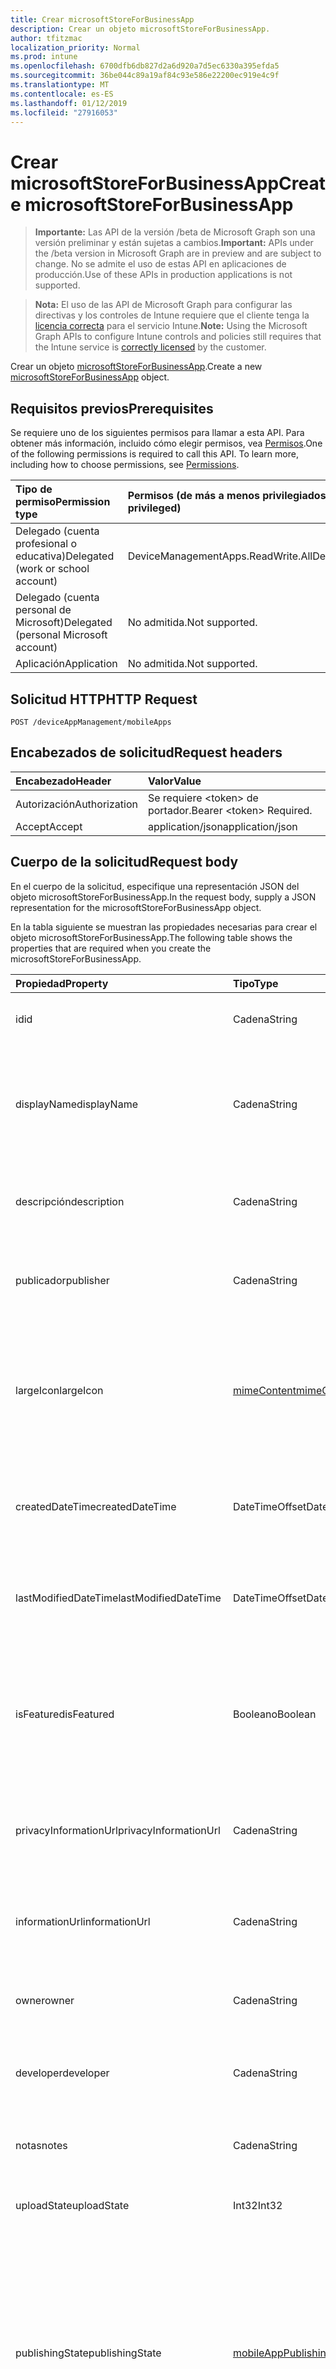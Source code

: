 ```yaml
---
title: Crear microsoftStoreForBusinessApp
description: Crear un objeto microsoftStoreForBusinessApp.
author: tfitzmac
localization_priority: Normal
ms.prod: intune
ms.openlocfilehash: 6700dfb6db827d2a6d920a7d5ec6330a395efda5
ms.sourcegitcommit: 36be044c89a19af84c93e586e22200ec919e4c9f
ms.translationtype: MT
ms.contentlocale: es-ES
ms.lasthandoff: 01/12/2019
ms.locfileid: "27916053"
---
```

# <a name="create-microsoftstoreforbusinessapp"></a><span data-ttu-id="d47ae-103">Crear microsoftStoreForBusinessApp</span><span class="sxs-lookup"><span data-stu-id="d47ae-103">Create microsoftStoreForBusinessApp</span></span>

> <span data-ttu-id="d47ae-104">**Importante:** Las API de la versión /beta de Microsoft Graph son una versión preliminar y están sujetas a cambios.</span><span class="sxs-lookup"><span data-stu-id="d47ae-104">**Important:** APIs under the /beta version in Microsoft Graph are in preview and are subject to change.</span></span> <span data-ttu-id="d47ae-105">No se admite el uso de estas API en aplicaciones de producción.</span><span class="sxs-lookup"><span data-stu-id="d47ae-105">Use of these APIs in production applications is not supported.</span></span>

> <span data-ttu-id="d47ae-106">**Nota:** El uso de las API de Microsoft Graph para configurar las directivas y los controles de Intune requiere que el cliente tenga la [licencia correcta](https://go.microsoft.com/fwlink/?linkid=839381) para el servicio Intune.</span><span class="sxs-lookup"><span data-stu-id="d47ae-106">**Note:** Using the Microsoft Graph APIs to configure Intune controls and policies still requires that the Intune service is [correctly licensed](https://go.microsoft.com/fwlink/?linkid=839381) by the customer.</span></span>

<span data-ttu-id="d47ae-107">Crear un objeto [microsoftStoreForBusinessApp](../resources/intune-apps-microsoftstoreforbusinessapp.md).</span><span class="sxs-lookup"><span data-stu-id="d47ae-107">Create a new [microsoftStoreForBusinessApp](../resources/intune-apps-microsoftstoreforbusinessapp.md) object.</span></span>
## <a name="prerequisites"></a><span data-ttu-id="d47ae-108">Requisitos previos</span><span class="sxs-lookup"><span data-stu-id="d47ae-108">Prerequisites</span></span>
<span data-ttu-id="d47ae-p102">Se requiere uno de los siguientes permisos para llamar a esta API. Para obtener más información, incluido cómo elegir permisos, vea [Permisos](/graph/permissions-reference).</span><span class="sxs-lookup"><span data-stu-id="d47ae-p102">One of the following permissions is required to call this API. To learn more, including how to choose permissions, see [Permissions](/graph/permissions-reference).</span></span>

|<span data-ttu-id="d47ae-111">Tipo de permiso</span><span class="sxs-lookup"><span data-stu-id="d47ae-111">Permission type</span></span>|<span data-ttu-id="d47ae-112">Permisos (de más a menos privilegiados)</span><span class="sxs-lookup"><span data-stu-id="d47ae-112">Permissions (from most to least privileged)</span></span>|
|:---|:---|
|<span data-ttu-id="d47ae-113">Delegado (cuenta profesional o educativa)</span><span class="sxs-lookup"><span data-stu-id="d47ae-113">Delegated (work or school account)</span></span>|<span data-ttu-id="d47ae-114">DeviceManagementApps.ReadWrite.All</span><span class="sxs-lookup"><span data-stu-id="d47ae-114">DeviceManagementApps.ReadWrite.All</span></span>|
|<span data-ttu-id="d47ae-115">Delegado (cuenta personal de Microsoft)</span><span class="sxs-lookup"><span data-stu-id="d47ae-115">Delegated (personal Microsoft account)</span></span>|<span data-ttu-id="d47ae-116">No admitida.</span><span class="sxs-lookup"><span data-stu-id="d47ae-116">Not supported.</span></span>|
|<span data-ttu-id="d47ae-117">Aplicación</span><span class="sxs-lookup"><span data-stu-id="d47ae-117">Application</span></span>|<span data-ttu-id="d47ae-118">No admitida.</span><span class="sxs-lookup"><span data-stu-id="d47ae-118">Not supported.</span></span>|

## <a name="http-request"></a><span data-ttu-id="d47ae-119">Solicitud HTTP</span><span class="sxs-lookup"><span data-stu-id="d47ae-119">HTTP Request</span></span>
<!-- {
  "blockType": "ignored"
}
-->
``` http
POST /deviceAppManagement/mobileApps
```

## <a name="request-headers"></a><span data-ttu-id="d47ae-120">Encabezados de solicitud</span><span class="sxs-lookup"><span data-stu-id="d47ae-120">Request headers</span></span>
|<span data-ttu-id="d47ae-121">Encabezado</span><span class="sxs-lookup"><span data-stu-id="d47ae-121">Header</span></span>|<span data-ttu-id="d47ae-122">Valor</span><span class="sxs-lookup"><span data-stu-id="d47ae-122">Value</span></span>|
|:---|:---|
|<span data-ttu-id="d47ae-123">Autorización</span><span class="sxs-lookup"><span data-stu-id="d47ae-123">Authorization</span></span>|<span data-ttu-id="d47ae-124">Se requiere &lt;token&gt; de portador.</span><span class="sxs-lookup"><span data-stu-id="d47ae-124">Bearer &lt;token&gt; Required.</span></span>|
|<span data-ttu-id="d47ae-125">Accept</span><span class="sxs-lookup"><span data-stu-id="d47ae-125">Accept</span></span>|<span data-ttu-id="d47ae-126">application/json</span><span class="sxs-lookup"><span data-stu-id="d47ae-126">application/json</span></span>|

## <a name="request-body"></a><span data-ttu-id="d47ae-127">Cuerpo de la solicitud</span><span class="sxs-lookup"><span data-stu-id="d47ae-127">Request body</span></span>
<span data-ttu-id="d47ae-128">En el cuerpo de la solicitud, especifique una representación JSON del objeto microsoftStoreForBusinessApp.</span><span class="sxs-lookup"><span data-stu-id="d47ae-128">In the request body, supply a JSON representation for the microsoftStoreForBusinessApp object.</span></span>

<span data-ttu-id="d47ae-129">En la tabla siguiente se muestran las propiedades necesarias para crear el objeto microsoftStoreForBusinessApp.</span><span class="sxs-lookup"><span data-stu-id="d47ae-129">The following table shows the properties that are required when you create the microsoftStoreForBusinessApp.</span></span>

|<span data-ttu-id="d47ae-130">Propiedad</span><span class="sxs-lookup"><span data-stu-id="d47ae-130">Property</span></span>|<span data-ttu-id="d47ae-131">Tipo</span><span class="sxs-lookup"><span data-stu-id="d47ae-131">Type</span></span>|<span data-ttu-id="d47ae-132">Descripción</span><span class="sxs-lookup"><span data-stu-id="d47ae-132">Description</span></span>|
|:---|:---|:---|
|<span data-ttu-id="d47ae-133">id</span><span class="sxs-lookup"><span data-stu-id="d47ae-133">id</span></span>|<span data-ttu-id="d47ae-134">Cadena</span><span class="sxs-lookup"><span data-stu-id="d47ae-134">String</span></span>|<span data-ttu-id="d47ae-135">Clave de la entidad.</span><span class="sxs-lookup"><span data-stu-id="d47ae-135">Key of the entity.</span></span> <span data-ttu-id="d47ae-136">Heredado de [mobileApp](../resources/intune-apps-mobileapp.md).</span><span class="sxs-lookup"><span data-stu-id="d47ae-136">Inherited from [mobileApp](../resources/intune-apps-mobileapp.md)</span></span>|
|<span data-ttu-id="d47ae-137">displayName</span><span class="sxs-lookup"><span data-stu-id="d47ae-137">displayName</span></span>|<span data-ttu-id="d47ae-138">Cadena</span><span class="sxs-lookup"><span data-stu-id="d47ae-138">String</span></span>|<span data-ttu-id="d47ae-139">Título de la aplicación importado o proporcionado por el administrador.</span><span class="sxs-lookup"><span data-stu-id="d47ae-139">The admin provided or imported title of the app.</span></span> <span data-ttu-id="d47ae-140">Heredado de [mobileApp](../resources/intune-apps-mobileapp.md).</span><span class="sxs-lookup"><span data-stu-id="d47ae-140">Inherited from [mobileApp](../resources/intune-apps-mobileapp.md)</span></span>|
|<span data-ttu-id="d47ae-141">descripción</span><span class="sxs-lookup"><span data-stu-id="d47ae-141">description</span></span>|<span data-ttu-id="d47ae-142">Cadena</span><span class="sxs-lookup"><span data-stu-id="d47ae-142">String</span></span>|<span data-ttu-id="d47ae-143">Descripción de la aplicación.</span><span class="sxs-lookup"><span data-stu-id="d47ae-143">The description of the app.</span></span> <span data-ttu-id="d47ae-144">Heredado de [mobileApp](../resources/intune-apps-mobileapp.md).</span><span class="sxs-lookup"><span data-stu-id="d47ae-144">Inherited from [mobileApp](../resources/intune-apps-mobileapp.md)</span></span>|
|<span data-ttu-id="d47ae-145">publicador</span><span class="sxs-lookup"><span data-stu-id="d47ae-145">publisher</span></span>|<span data-ttu-id="d47ae-146">Cadena</span><span class="sxs-lookup"><span data-stu-id="d47ae-146">String</span></span>|<span data-ttu-id="d47ae-147">Publicador de la aplicación.</span><span class="sxs-lookup"><span data-stu-id="d47ae-147">The publisher of the app.</span></span> <span data-ttu-id="d47ae-148">Heredado de [mobileApp](../resources/intune-apps-mobileapp.md).</span><span class="sxs-lookup"><span data-stu-id="d47ae-148">Inherited from [mobileApp](../resources/intune-apps-mobileapp.md)</span></span>|
|<span data-ttu-id="d47ae-149">largeIcon</span><span class="sxs-lookup"><span data-stu-id="d47ae-149">largeIcon</span></span>|[<span data-ttu-id="d47ae-150">mimeContent</span><span class="sxs-lookup"><span data-stu-id="d47ae-150">mimeContent</span></span>](../resources/intune-shared-mimecontent.md)|<span data-ttu-id="d47ae-151">Icono grande que se mostrará en los detalles de la aplicación y se usa para cargar el icono.</span><span class="sxs-lookup"><span data-stu-id="d47ae-151">The large icon, to be displayed in the app details and used for upload of the icon.</span></span> <span data-ttu-id="d47ae-152">Heredado de [mobileApp](../resources/intune-apps-mobileapp.md).</span><span class="sxs-lookup"><span data-stu-id="d47ae-152">Inherited from [mobileApp](../resources/intune-apps-mobileapp.md)</span></span>|
|<span data-ttu-id="d47ae-153">createdDateTime</span><span class="sxs-lookup"><span data-stu-id="d47ae-153">createdDateTime</span></span>|<span data-ttu-id="d47ae-154">DateTimeOffset</span><span class="sxs-lookup"><span data-stu-id="d47ae-154">DateTimeOffset</span></span>|<span data-ttu-id="d47ae-155">Fecha y hora de creación de la aplicación.</span><span class="sxs-lookup"><span data-stu-id="d47ae-155">The date and time the app was created.</span></span> <span data-ttu-id="d47ae-156">Heredado de [mobileApp](../resources/intune-apps-mobileapp.md).</span><span class="sxs-lookup"><span data-stu-id="d47ae-156">Inherited from [mobileApp](../resources/intune-apps-mobileapp.md)</span></span>|
|<span data-ttu-id="d47ae-157">lastModifiedDateTime</span><span class="sxs-lookup"><span data-stu-id="d47ae-157">lastModifiedDateTime</span></span>|<span data-ttu-id="d47ae-158">DateTimeOffset</span><span class="sxs-lookup"><span data-stu-id="d47ae-158">DateTimeOffset</span></span>|<span data-ttu-id="d47ae-159">Fecha y hora de la última modificación de la aplicación.</span><span class="sxs-lookup"><span data-stu-id="d47ae-159">The date and time the app was last modified.</span></span> <span data-ttu-id="d47ae-160">Heredado de [mobileApp](../resources/intune-apps-mobileapp.md).</span><span class="sxs-lookup"><span data-stu-id="d47ae-160">Inherited from [mobileApp](../resources/intune-apps-mobileapp.md)</span></span>|
|<span data-ttu-id="d47ae-161">isFeatured</span><span class="sxs-lookup"><span data-stu-id="d47ae-161">isFeatured</span></span>|<span data-ttu-id="d47ae-162">Booleano</span><span class="sxs-lookup"><span data-stu-id="d47ae-162">Boolean</span></span>|<span data-ttu-id="d47ae-163">Valor que indica si el administrador ha marcado la aplicación como destacada. Heredado de [mobileApp](../resources/intune-apps-mobileapp.md).</span><span class="sxs-lookup"><span data-stu-id="d47ae-163">The value indicating whether the app is marked as featured by the admin. Inherited from [mobileApp](../resources/intune-apps-mobileapp.md)</span></span>|
|<span data-ttu-id="d47ae-164">privacyInformationUrl</span><span class="sxs-lookup"><span data-stu-id="d47ae-164">privacyInformationUrl</span></span>|<span data-ttu-id="d47ae-165">Cadena</span><span class="sxs-lookup"><span data-stu-id="d47ae-165">String</span></span>|<span data-ttu-id="d47ae-166">La dirección URL de la declaración de privacidad.</span><span class="sxs-lookup"><span data-stu-id="d47ae-166">The privacy statement Url.</span></span> <span data-ttu-id="d47ae-167">Heredado de [mobileApp](../resources/intune-apps-mobileapp.md).</span><span class="sxs-lookup"><span data-stu-id="d47ae-167">Inherited from [mobileApp](../resources/intune-apps-mobileapp.md)</span></span>|
|<span data-ttu-id="d47ae-168">informationUrl</span><span class="sxs-lookup"><span data-stu-id="d47ae-168">informationUrl</span></span>|<span data-ttu-id="d47ae-169">Cadena</span><span class="sxs-lookup"><span data-stu-id="d47ae-169">String</span></span>|<span data-ttu-id="d47ae-170">La dirección URL para obtener más información.</span><span class="sxs-lookup"><span data-stu-id="d47ae-170">The more information Url.</span></span> <span data-ttu-id="d47ae-171">Heredado de [mobileApp](../resources/intune-apps-mobileapp.md).</span><span class="sxs-lookup"><span data-stu-id="d47ae-171">Inherited from [mobileApp](../resources/intune-apps-mobileapp.md)</span></span>|
|<span data-ttu-id="d47ae-172">owner</span><span class="sxs-lookup"><span data-stu-id="d47ae-172">owner</span></span>|<span data-ttu-id="d47ae-173">Cadena</span><span class="sxs-lookup"><span data-stu-id="d47ae-173">String</span></span>|<span data-ttu-id="d47ae-174">Propietario de la aplicación.</span><span class="sxs-lookup"><span data-stu-id="d47ae-174">The owner of the app.</span></span> <span data-ttu-id="d47ae-175">Heredado de [mobileApp](../resources/intune-apps-mobileapp.md).</span><span class="sxs-lookup"><span data-stu-id="d47ae-175">Inherited from [mobileApp](../resources/intune-apps-mobileapp.md)</span></span>|
|<span data-ttu-id="d47ae-176">developer</span><span class="sxs-lookup"><span data-stu-id="d47ae-176">developer</span></span>|<span data-ttu-id="d47ae-177">Cadena</span><span class="sxs-lookup"><span data-stu-id="d47ae-177">String</span></span>|<span data-ttu-id="d47ae-178">Desarrollador de la aplicación.</span><span class="sxs-lookup"><span data-stu-id="d47ae-178">The developer of the app.</span></span> <span data-ttu-id="d47ae-179">Heredado de [mobileApp](../resources/intune-apps-mobileapp.md).</span><span class="sxs-lookup"><span data-stu-id="d47ae-179">Inherited from [mobileApp](../resources/intune-apps-mobileapp.md)</span></span>|
|<span data-ttu-id="d47ae-180">notas</span><span class="sxs-lookup"><span data-stu-id="d47ae-180">notes</span></span>|<span data-ttu-id="d47ae-181">Cadena</span><span class="sxs-lookup"><span data-stu-id="d47ae-181">String</span></span>|<span data-ttu-id="d47ae-182">Notas de la aplicación.</span><span class="sxs-lookup"><span data-stu-id="d47ae-182">Notes for the app.</span></span> <span data-ttu-id="d47ae-183">Heredado de [mobileApp](../resources/intune-apps-mobileapp.md).</span><span class="sxs-lookup"><span data-stu-id="d47ae-183">Inherited from [mobileApp](../resources/intune-apps-mobileapp.md)</span></span>|
|<span data-ttu-id="d47ae-184">uploadState</span><span class="sxs-lookup"><span data-stu-id="d47ae-184">uploadState</span></span>|<span data-ttu-id="d47ae-185">Int32</span><span class="sxs-lookup"><span data-stu-id="d47ae-185">Int32</span></span>|<span data-ttu-id="d47ae-186">El estado de carga.</span><span class="sxs-lookup"><span data-stu-id="d47ae-186">The upload state.</span></span> <span data-ttu-id="d47ae-187">Heredado de [mobileApp](../resources/intune-apps-mobileapp.md).</span><span class="sxs-lookup"><span data-stu-id="d47ae-187">Inherited from [mobileApp](../resources/intune-apps-mobileapp.md)</span></span>|
|<span data-ttu-id="d47ae-188">publishingState</span><span class="sxs-lookup"><span data-stu-id="d47ae-188">publishingState</span></span>|[<span data-ttu-id="d47ae-189">mobileAppPublishingState</span><span class="sxs-lookup"><span data-stu-id="d47ae-189">mobileAppPublishingState</span></span>](../resources/intune-apps-mobileapppublishingstate.md)|<span data-ttu-id="d47ae-190">Estado de publicación de la aplicación.</span><span class="sxs-lookup"><span data-stu-id="d47ae-190">The publishing state for the app.</span></span> <span data-ttu-id="d47ae-191">La aplicación no puede asignarse a menos que se publique.</span><span class="sxs-lookup"><span data-stu-id="d47ae-191">The app cannot be assigned unless the app is published.</span></span> <span data-ttu-id="d47ae-192">Se hereda de [mobileApp](../resources/intune-apps-mobileapp.md).</span><span class="sxs-lookup"><span data-stu-id="d47ae-192">Inherited from [mobileApp](../resources/intune-apps-mobileapp.md).</span></span> <span data-ttu-id="d47ae-193">Los valores posibles son: `notPublished`, `processing` y `published`.</span><span class="sxs-lookup"><span data-stu-id="d47ae-193">Possible values are: `notPublished`, `processing`, `published`.</span></span>|
|<span data-ttu-id="d47ae-194">usedLicenseCount</span><span class="sxs-lookup"><span data-stu-id="d47ae-194">usedLicenseCount</span></span>|<span data-ttu-id="d47ae-195">Int32</span><span class="sxs-lookup"><span data-stu-id="d47ae-195">Int32</span></span>|<span data-ttu-id="d47ae-196">Número de licencias de Microsoft Store para Empresas en uso.</span><span class="sxs-lookup"><span data-stu-id="d47ae-196">The number of Microsoft Store for Business licenses in use.</span></span>|
|<span data-ttu-id="d47ae-197">totalLicenseCount</span><span class="sxs-lookup"><span data-stu-id="d47ae-197">totalLicenseCount</span></span>|<span data-ttu-id="d47ae-198">Int32</span><span class="sxs-lookup"><span data-stu-id="d47ae-198">Int32</span></span>|<span data-ttu-id="d47ae-199">Número total de licencias de Microsoft Store para Empresas.</span><span class="sxs-lookup"><span data-stu-id="d47ae-199">The total number of Microsoft Store for Business licenses.</span></span>|
|<span data-ttu-id="d47ae-200">productKey</span><span class="sxs-lookup"><span data-stu-id="d47ae-200">productKey</span></span>|<span data-ttu-id="d47ae-201">Cadena</span><span class="sxs-lookup"><span data-stu-id="d47ae-201">String</span></span>|<span data-ttu-id="d47ae-202">Clave de producto de la aplicación</span><span class="sxs-lookup"><span data-stu-id="d47ae-202">The app product key</span></span>|
|<span data-ttu-id="d47ae-203">licenseType</span><span class="sxs-lookup"><span data-stu-id="d47ae-203">licenseType</span></span>|[<span data-ttu-id="d47ae-204">microsoftStoreForBusinessLicenseType</span><span class="sxs-lookup"><span data-stu-id="d47ae-204">microsoftStoreForBusinessLicenseType</span></span>](../resources/intune-apps-microsoftstoreforbusinesslicensetype.md)|<span data-ttu-id="d47ae-205">El tipo de licencia de la aplicación.</span><span class="sxs-lookup"><span data-stu-id="d47ae-205">The app license type.</span></span> <span data-ttu-id="d47ae-206">Los valores posibles son: `offline` y `online`.</span><span class="sxs-lookup"><span data-stu-id="d47ae-206">Possible values are: `offline`, `online`.</span></span>|
|<span data-ttu-id="d47ae-207">packageIdentityName</span><span class="sxs-lookup"><span data-stu-id="d47ae-207">packageIdentityName</span></span>|<span data-ttu-id="d47ae-208">Cadena</span><span class="sxs-lookup"><span data-stu-id="d47ae-208">String</span></span>|<span data-ttu-id="d47ae-209">Identificador del paquete de aplicación.</span><span class="sxs-lookup"><span data-stu-id="d47ae-209">The app package identifier</span></span>|



## <a name="response"></a><span data-ttu-id="d47ae-210">Respuesta</span><span class="sxs-lookup"><span data-stu-id="d47ae-210">Response</span></span>
<span data-ttu-id="d47ae-211">Si se ejecuta correctamente, este método devuelve un código de respuesta `201 Created` y un objeto [microsoftStoreForBusinessApp](../resources/intune-apps-microsoftstoreforbusinessapp.md) en el cuerpo de la respuesta.</span><span class="sxs-lookup"><span data-stu-id="d47ae-211">If successful, this method returns a `201 Created` response code and a [microsoftStoreForBusinessApp](../resources/intune-apps-microsoftstoreforbusinessapp.md) object in the response body.</span></span>

## <a name="example"></a><span data-ttu-id="d47ae-212">Ejemplo</span><span class="sxs-lookup"><span data-stu-id="d47ae-212">Example</span></span>
### <a name="request"></a><span data-ttu-id="d47ae-213">Solicitud</span><span class="sxs-lookup"><span data-stu-id="d47ae-213">Request</span></span>
<span data-ttu-id="d47ae-214">Aquí tiene un ejemplo de la solicitud.</span><span class="sxs-lookup"><span data-stu-id="d47ae-214">Here is an example of the request.</span></span>
``` http
POST https://graph.microsoft.com/beta/deviceAppManagement/mobileApps
Content-type: application/json
Content-length: 855

{
  "@odata.type": "#microsoft.graph.microsoftStoreForBusinessApp",
  "displayName": "Display Name value",
  "description": "Description value",
  "publisher": "Publisher value",
  "largeIcon": {
    "@odata.type": "microsoft.graph.mimeContent",
    "type": "Type value",
    "value": "dmFsdWU="
  },
  "lastModifiedDateTime": "2017-01-01T00:00:35.1329464-08:00",
  "isFeatured": true,
  "privacyInformationUrl": "https://example.com/privacyInformationUrl/",
  "informationUrl": "https://example.com/informationUrl/",
  "owner": "Owner value",
  "developer": "Developer value",
  "notes": "Notes value",
  "uploadState": 11,
  "publishingState": "processing",
  "usedLicenseCount": 0,
  "totalLicenseCount": 1,
  "productKey": "Product Key value",
  "licenseType": "online",
  "packageIdentityName": "Package Identity Name value"
}
```

### <a name="response"></a><span data-ttu-id="d47ae-215">Respuesta</span><span class="sxs-lookup"><span data-stu-id="d47ae-215">Response</span></span>
<span data-ttu-id="d47ae-p118">Aquí tiene un ejemplo de la respuesta. Nota: Puede que el objeto de respuesta que aparece aquí se trunque para abreviar. Todas las propiedades se devolverán de una llamada real.</span><span class="sxs-lookup"><span data-stu-id="d47ae-p118">Here is an example of the response. Note: The response object shown here may be truncated for brevity. All of the properties will be returned from an actual call.</span></span>
``` http
HTTP/1.1 201 Created
Content-Type: application/json
Content-Length: 963

{
  "@odata.type": "#microsoft.graph.microsoftStoreForBusinessApp",
  "id": "f33358bc-58bc-f333-bc58-33f3bc5833f3",
  "displayName": "Display Name value",
  "description": "Description value",
  "publisher": "Publisher value",
  "largeIcon": {
    "@odata.type": "microsoft.graph.mimeContent",
    "type": "Type value",
    "value": "dmFsdWU="
  },
  "createdDateTime": "2017-01-01T00:02:43.5775965-08:00",
  "lastModifiedDateTime": "2017-01-01T00:00:35.1329464-08:00",
  "isFeatured": true,
  "privacyInformationUrl": "https://example.com/privacyInformationUrl/",
  "informationUrl": "https://example.com/informationUrl/",
  "owner": "Owner value",
  "developer": "Developer value",
  "notes": "Notes value",
  "uploadState": 11,
  "publishingState": "processing",
  "usedLicenseCount": 0,
  "totalLicenseCount": 1,
  "productKey": "Product Key value",
  "licenseType": "online",
  "packageIdentityName": "Package Identity Name value"
}
```






